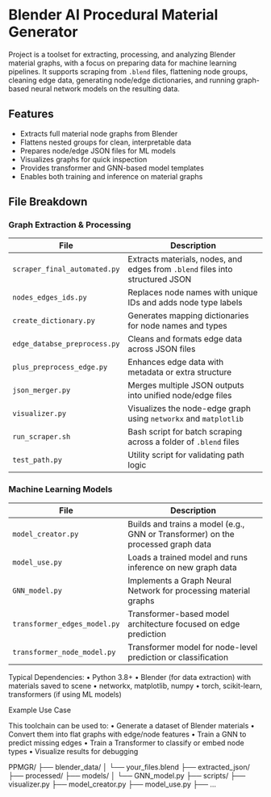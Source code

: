 # Blender AI Procedural Material Generator

Project is a toolset for extracting, processing, and analyzing Blender material graphs, with a focus on preparing data for machine learning pipelines. It supports scraping from `.blend` files, flattening node groups, cleaning edge data, generating node/edge dictionaries, and running graph-based neural network models on the resulting data.

## Features

- Extracts full material node graphs from Blender
- Flattens nested groups for clean, interpretable data
- Prepares node/edge JSON files for ML models
- Visualizes graphs for quick inspection
- Provides transformer and GNN-based model templates
- Enables both training and inference on material graphs

## File Breakdown

### Graph Extraction & Processing

| File                         | Description |
|-----------------------------|-------------|
| `scraper_final_automated.py` | Extracts materials, nodes, and edges from `.blend` files into structured JSON |
| `nodes_edges_ids.py`         | Replaces node names with unique IDs and adds node type labels |
| `create_dictionary.py`       | Generates mapping dictionaries for node names and types |
| `edge_databse_preprocess.py` | Cleans and formats edge data across JSON files |
| `plus_preprocess_edge.py`    | Enhances edge data with metadata or extra structure |
| `json_merger.py`             | Merges multiple JSON outputs into unified node/edge files |
| `visualizer.py`              | Visualizes the node-edge graph using `networkx` and `matplotlib` |
| `run_scraper.sh`             | Bash script for batch scraping across a folder of `.blend` files |
| `test_path.py`               | Utility script for validating path logic |

### Machine Learning Models

| File                         | Description |
|-----------------------------|-------------|
| `model_creator.py`           | Builds and trains a model (e.g., GNN or Transformer) on the processed graph data |
| `model_use.py`               | Loads a trained model and runs inference on new graph data |
| `GNN_model.py`               | Implements a Graph Neural Network for processing material graphs |
| `transformer_edges_model.py` | Transformer-based model architecture focused on edge prediction |
| `transformer_node_model.py`  | Transformer model for node-level prediction or classification |

Typical Dependencies:
	•	Python 3.8+
	•	Blender (for data extraction) with materials saved to scene
	•	networkx, matplotlib, numpy
	•	torch, scikit-learn, transformers (if using ML models)

Example Use Case

This toolchain can be used to:
	•	Generate a dataset of Blender materials
	•	Convert them into flat graphs with edge/node features
	•	Train a GNN to predict missing edges
	•	Train a Transformer to classify or embed node types
	•	Visualize results for debugging

PPMGR/
├── blender_data/
│   └── your_files.blend
├── extracted_json/
├── processed/
├── models/
│   └── GNN_model.py
├── scripts/
├── visualizer.py
├── model_creator.py
├── model_use.py
├── ...